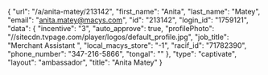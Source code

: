 {
    "url": "\/a\/anita-matey\/213142",
    "first_name": "Anita",
    "last_name": "Matey",
    "email": "anita.matey@macys.com",
    "id": "213142",
    "login_id": "1759121",
    "data": {
        "incentive": "3",
        "auto_approve": true,
        "profilePhoto": "\/\/sitecdn.tvpage.com\/player\/logos\/default_profile.jpg",
        "job_title": "Merchant Assistant ",
        "local_macys_store": "-1",
        "racif_id": "71782390",
        "phone_number": "347-216-5866",
        "tongal": ""
    },
    "type": "captivate",
    "layout": "ambassador",
    "title": "Anita Matey"
}